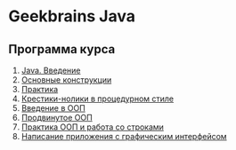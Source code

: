# Geekbrains Java

## Программа курса

1. [Java. Введение](https://github.com/EugeniaQA/geekbrains-java/tree/main/lesson-1)
1. [Основные конструкции](https://github.com/EugeniaQA/geekbrains-java/tree/main/lesson-2)
1. [Практика](https://github.com/EugeniaQA/geekbrains-java/tree/main/lesson-3)
1. [Крестики-нолики в процедурном стиле]()
1. [Введение в ООП]()
1. [Продвинутое ООП]()
1. [Практика ООП и работа со строками]()
1. [Написание приложения с графическим интерфейсом]()
